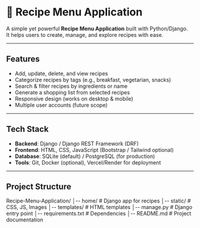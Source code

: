 # 🍲 Recipe Menu Application

A simple yet powerful **Recipe Menu Application** built with Python/Django.  
It helps users to create, manage, and explore recipes with ease.  

---

##  Features
-  Add, update, delete, and view recipes  
-  Categorize recipes by tags (e.g., breakfast, vegetarian, snacks)  
-  Search & filter recipes by ingredients or name  
- Generate a shopping list from selected recipes  
-  Responsive design (works on desktop & mobile)  
-  Multiple user accounts (future scope)

---

##  Tech Stack
- **Backend**: Django / Django REST Framework (DRF)  
- **Frontend**: HTML, CSS, JavaScript (Bootstrap / Tailwind optional)  
- **Database**: SQLite (default) / PostgreSQL (for production)  
- **Tools**: Git, Docker (optional), Vercel/Render for deployment  

---

##  Project Structure

Recipe-Menu-Application/
│-- home/ # Django app for recipes
│-- static/ # CSS, JS, Images
│-- templates/ # HTML templates
│-- manage.py # Django entry point
│-- requirements.txt # Dependencies
│-- README.md # Project documentation






